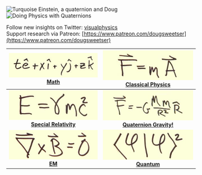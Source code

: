 ![Turquoise Einstein, a quaternion and
Doug](images/Index/turq_einstein_txyz_doug.jpg) ![Doing
Physics with Quaternions](images/Index/banner.jpg)

Follow new insights on Twitter: [visualphysics](https://twitter.com/visualphysics)
<br>Support research via Patreon: [https://www.patreon.com/dougsweetser](https://www.patreon.com/dougsweetser)

| [![](images/Index/txyz.jpg) <br/> <font class="fa-2x"> Math </font>](Math/math.md) | [![Force equals mass times acceleration](images/Index/fma.jpg) <br/> <font class="fa-2x"> Classical Physics </font>](Classical_physics/classical_physics.md) | 
| :---:   | :--:      | 
| [![energy equals gamma m c squared](images/Index/egmc2.jpg) <br/> <font class="fa-2x">**Special Relativity**</font>](SR/special_relativity.md) | [![F equals minus G M m over R squared](images/Index/fgmmr2.jpg) <br/> <font class="fa-2x"> **Quaternion Gravity!** </font>](Gravity/gravity.md) | 
| [![The curl of the B field is zero](images/Index/curl_B.jpg) <br/> <font class="fa-2x">**EM**</font>](EM/em.md) | [![The norm of the wave function phi](images/Index/phi2.jpg) <br/> <font class="fa-2x">**Quantum**</font>](QM/qm.md)|


